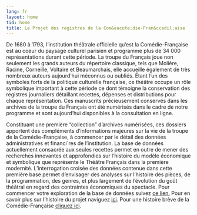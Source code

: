 ```yaml
---
lang: fr
layout: home
tid: home
title: Le Projet des registres de la Com&eacute;die-Fran&ccedil;aise
---
```

De 1680 &agrave; 1793, l&rsquo;institution th&eacute;&acirc;trale officielle qu&rsquo;est la Com&eacute;die-Fran&ccedil;aise est au coeur du paysage culturel parisien et programme plus de 34 000 représentations durant cette p&eacute;riode. La troupe du Fran&ccedil;ais joue non seulement les grands auteurs du r&eacute;pertoire classique, tels que Moli&egrave;re, Racine, Corneille, Voltaire et Beaumarchais, elle accueille &eacute;galement de tr&egrave;s nombreux auteurs aujourd’hui méconnus ou oubli&eacute;s. &Eacute;tant l&rsquo;un des symboles forts de la politique culturelle française, ce th&eacute;&acirc;tre occupe un r&ocirc;le symbolique important &agrave; cette p&eacute;riode ce dont t&eacute;moigne la conservation des registres journaliers d&eacute;taillant recettes, d&eacute;penses et distributions pour chaque repr&eacute;sentation. Ces manuscrits pr&eacute;cieusement conserv&eacute;s dans les archives de la troupe du Fran&ccedil;ais ont &eacute;t&eacute; num&eacute;ris&eacute;s dans le cadre de notre programme et sont aujourd&rsquo;hui disponibles &agrave; la consultation en ligne.

Constituant une premi&egrave;re &ldquo;collection&rdquo; d&rsquo;archives num&eacute;ris&eacute;es, ces dossiers apportent des compl&eacute;ments d&rsquo;informations majeures sur la vie de la troupe de la Com&eacute;die-Fran&ccedil;aise, &agrave; commencer par le d&eacute;tail des donn&eacute;es administratives et financi&grave;res de l&rsquo;institution. La base de donn&eacute;es actuellement consacr&eacute;e aux seules recettes permet en outre de mener des recherches innovantes et approfondies sur l&rsquo;histoire du mod&egrave;le &eacute;conomique et symbolique que repr&eacute;sente le Th&eacute;&acirc;tre Fran&ccedil;ais dans la premi&egrave;re modernit&eacute;. L&rsquo;interrogation crois&eacute;e des donn&eacute;es contenue dans cette premi&egrave;re base permet d&rsquo;envisager des analyses sur l&rsquo;histoire des pi&egrave;ces, de la programmation, des genres, et plus largement de l&rsquo;&eacute;volution du go&ucirc;t th&eacute;&acirc;tral en regard des contraintes &eacute;conomiques du spectacle. Pour commencer votre exploration de la base de données suivez [ce lien.](/fr/nos-donnees) Pour en savoir plus sur l’histoire du projet naviguez [ici](/fr/contexte-du-projet). Pour une histoire brève de la Com&eacute;die-Fran&ccedil;aise [cliquez ici](/fr/contexte-du-projet/sur-la-comedie-francaise).